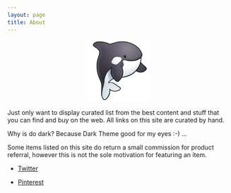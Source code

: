 ```yaml
---
layout: page
title: About
---
```


<p align="center">
    <img src="assets/images/orca.jpg" alt="qooldb" width="140">
</p>
Just only want to display curated list from the best content and stuff that you can find and buy on the web. All links on this site are curated by hand.

Why is do dark? Because Dark Theme good for my eyes :-) ...

Some items listed on this site do return a small commission for product referral, however this is not the sole motivation for featuring an item.

*   [Twitter](https://twitter.com/qooldb)

*   [Pinterest](https://pinterest.com/qooldb/)